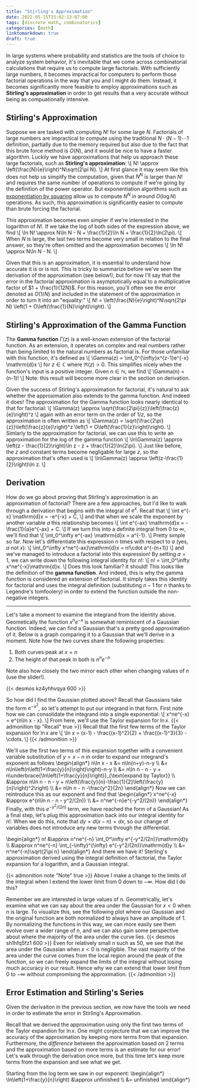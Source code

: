 ```yaml
---
title: "Stirling's Approximation"
date: 2022-05-15T15:02:13-07:00
tags: [discrete math, combinatorics]
categories: [math]
linktomarkdown: true
draft: true
---
```


In large systems where probability and statistics are the tools of choice to analyze system behavior, it's inevitable that we come across combinatorial calculations that require us to compute large factorials. With sufficiently large numbers, it becomes impractical for computers to perform those factorial operations in the way that you and I might do them. Instead, it becomes significantly more feasible to employ approximations such as **Stirling's approximation** in order to get results that a very accurate without being as compuationally intensive.

## Stirling's Approximation
Suppose we are tasked with computing $N!$ for some large $N$. Factorials of large numbers are impractical to compute using the traditional $N\cdot(N-1)\cdots 1$ definition, partially due to the memory required but also due to the fact that this brute force method is $O(N)$, and it would be nice to have a faster algorithm. Luckily we have approximations that help us approach these large factorials, such as **Stirling's approximation**:
\\[ N! \approx \left(\frac{N}{e}\right)^N\sqrt{2\pi N}. \\]
At first glance it may seem like this does not help us simplify the computation, given that $N^N$ is larger than $N!$ and requires the same number of operations to compute if we're going by the definition of the power operator. But exponentiation algorithms such as [exponentiation by squaring](https://en.wikipedia.org/wiki/Exponentiation_by_squaring) allow us to compute $N^N$ in around $O(\log N)$ operations. As such, this approximation is significantly easier to compute than brute forcing the factorial.

This approximation becomes even simpler if we're interested in the logarithm of $N!$. If we take the log of both sides of the expression above, we find
\\[ \ln N! \approx N\ln N - N + \frac{1}{2}\ln N + \frac{1}{2}\ln(2\pi). \\]
When $N$ is large, the last two terms become very small in relation to the final answer, so they're often omitted and the approximation becomes
\\[ \ln N! \approx N\ln N - N. \\]

Given that this is an approximation, it is essential to understand how accurate it is or is not. This is tricky to summarize before we've seen the derivation of the approximation (see below!), but for now I'll say that the error in the factorial approximation is asymptotically equal to a multiplicative factor of $1 + \frac{1}{12N}$. For this reason, you'll often see the error denoted as $O(1/N)$ and included in the statement of the approximation in order to turn it into an "equality:"
\\[ N! = \left(\frac{N}{e}\right)^N\sqrt{2\pi N} \left(1 + O\left(\frac{1}{N}\right)\right). \\]

## Stirling's Approximation of the Gamma Function
The **Gamma function** $\Gamma(z)$ is a well-known extension of the factorial function. As an extension, it operates on complex and real numbers rather than being limited to the natural numbers as factorial is. For those unfamiliar with this function, it's defined as
\\[ \Gamma(z) = \int_0^{\infty}x^{z-1}e^{-x} \mathrm{d}x \\]
for $z\in\mathbb{C}$ where $\Re(z) \gt 0$. This simplifies nicely when the function's input is a positive integer. Given $n \in\mathbb{N}$, we find
\\[ \Gamma(n) = (n-1)! \\]
Note: this result will become more clear in the section on derivation.

Given the success of Stirling's approximation for factorial, it's natural to ask whether the approximation also extends to the gamma function. And indeed it does! The approximation for the Gamma function looks nearly identical to that for factorial:
\\[ \Gamma(z) \approx \sqrt{\frac{2\pi}{z}}\left(\frac{z}{e}\right)^z \\]
again with an error term on the order of $1/z$, so the approximation is often written as
\\[ \Gamma(z) = \sqrt{\frac{2\pi}{z}}\left(\frac{z}{e}\right)^z \left(1 + O\left(\frac{1}{z}\right)\right). \\]
Simlarly to the approximation for factorial, we can use this to write an approximation for the log of the gamma function
\\[ \ln\Gamma(z) \approx \left(z - \frac{1}{2}\right)\ln z - z + \frac{1}{2}\ln(2\pi). \\]
Just like before, the $z$ and constant terms become negligable for large $z$, so the approximation that's often used is
\\[ \ln\Gamma(z) \approx \left(z-\frac{1}{2}\right)\ln z. \\]

## Derivation
How do we go about proving that Stirling's approximation is an approximation of factorial? There are a few approaches, but I'd like to walk through a derivation that begins with the integral of $e^x$. Recall that
\\[ \int e^{-x} \mathrm{d}x = -e^{-x} + C, \\]
and that when we scale the exponent by another variable $a$ this relationship becomes
\\[ \int e^{-ax} \mathrm{d}x = -\frac{1}{a}e^{-ax} + C. \\]
If we turn this into a definite integral from $0$ to $\infty$, we'll find that
\\[ \int_0^\infty e^{-ax} \mathrm{d}x = a^{-1}. \\]
Pretty simple so far. Now let's differentiate this expression $n$ times with respect to $a$ (yes, $a$ not $x$):
\\[ \int_0^\infty x^ne^{-ax}\mathrm{d}x = n!\cdot a^{-(n+1)} \\]
and we've managed to introduce a factorial into this expression! By setting $a=1$, we can write down the following integral identity for $n!$:
\\[ n! = \int_0^\infty x^ne^{-x}\mathrm{d}x. \\]
Does this look familiar? It should! This looks like the definition of the **gamma function**. And indeed, this is why the gamma function is considered an extension of factorial. It simply takes this identity for factorial and uses the integral definition (substituting $n-1$ for $n$ thanks to Legendre's tomfoolery) in order to extend the function outside the non-negative integers.

---

Let's take a moment to examine the integrand from the identity above. Geometically the function $x^ne^{-x}$ is somewhat reminiscent of a Gaussian function. Indeed, we can find a Gaussian that's a pretty good approximation of it. Below is a graph comparing it to a Gaussian that we'll derive in a moment. Note how the two curves share the following properties:
1. Both curves peak at $x=n$
2. The height of that peak in both is $n^ne^{-n}$

Note also how closely the two mirror each other when changing values of $n$ (use the slider!).

{{< desmos kz4yhhvqya 600 >}}

So how did I find the Gaussian plotted above? Recall that Gaussians take the form $e^{-x^2}$, so let's attempt to put our integrand in that form. First note how we can consolidate the integrand into a single exponential:
\\[ x^ne^{-x} = e^{n\ln x - x}. \\]
From here, we'll use the Taylor expansion for $\ln x$.
{{< admonition tip "Recall" true >}}
Recall that the first few terms of the Taylor expansion for $\ln x$ are
\\[ \ln x = (x-1) - \frac{(x-1)^2}{2} + \frac{(x-1)^3}{3} - \cdots. \\]
{{< /admonition >}}

We'll use the first two terms of this expansion together with a convenient variable substitution of $y = x - n$ in order to expand our integrand's exponent as follows
\begin{align*}
    n\ln x - x &= n\ln(n+y)-n-y \\\\
    &= n\ln\left(n\left(1+\frac{y}{n}\right)\right)-n-y \\\\
    &= n\ln n - n - y + n\underbrace{\ln\left(1+\frac{y}{n}\right)}_{\text{expand by Taylor}} \\\\
    &\approx n\ln n - n - y + n\left(\frac{y}{n}-\frac{1}{2}\left(\frac{y}{n}\right)^2\right) \\\\
    &= n\ln n - n -\frac{y^2}{2n}
\end{align*}
Now we can reintroduce this as our exponent and find that
\begin{align*}
    x^ne^{-x} &\approx e^{n\ln n - n - y^2/(2n)} \\\\
    &= n^ne^{-n}e^{-y^2/(2n)}
\end{align*}
Finally, with this $e^{-y^2/(2n)}$ term, we have reached the form of a Gaussian! As a final step, let's plug this approximation back into our integral identity for $n!$. When we do this, note that $dy = d(x-n) = dx$, so our change of variables does not introduce any new terms through the differential.

\begin{align*}
    n! &\approx n^ne^{-n} \int_0^\infty e^{-y^2/(2n)}\mathrm{d}y \\\\
    &\approx n^ne^{-n} \int_{-\infty}^{\infty} e^{-y^2/(2n)}\mathrm{d}y \\\\
    &= n^ne^{-n}\sqrt{2\pi n}
\end{align*}
And there we have it! Sterling's approximation derived using the integral definition of factorial, the Taylor expansion for a logarithm, and a Gaussian integral.

{{< admonition note "Note" true >}}
Above I make a change to the limits of the integral when I extend the lower limit from $0$ down to $-\infty$. How did I do this?

Remember we are interested in large values of $n$. Geometrically, let's examine what we can say about the area under the Gaussian for $x \lt 0$ when $n$ is large. To visualize this, see the following plot where our Gaussian and the original function are both normalized to always have an amplitude of 1. By normalizing the functions in this way, we can more easily see them evolve over a wider range of $n$, and we can also gain some perspective about where the majority of the area under the curve lies.
{{< desmos sh1hfq5fz1 600 >}}
Even for relatively small $n$ such as 50, we see that the area under the Gaussian when $x\lt0$ is negligible. The vast majority of the area under the curve comes from the local region around the peak of the function, so we can freely expand the limits of the integral without losing much accuracy in our result. Hence why we can extend that lower limit from $0$ to $-\infty$ without compromising the approximation.
{{< /admonition >}}

## Error Estimation and Stirling's Series
Given the derivaiton in the previous section, we now have the tools we need in order to estimate the error in Stirling's Approximation.

Recall that we derived the approximation using only the first two terms of the Taylor expandion for $\ln x$. One might conjecture that we can improve the accuracy of the approximation by keeping more terms from that expansion. Furthermore, the _difference_ between the approximation based on 2 terms and the approximation based on more terms is an estimate for our error! Let's walk through the derivation once more, but this time let's keep more terms from the expansion and see what we get.

Starting from the log term we saw in our exponent:
\begin{align*}
    \ln\left(1+\frac{y}{n}\right) &\approx unfinished \\\\
    &= unfinished
\end{align*}
